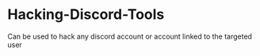 # Hacking-Discord-Tools
Can be used to hack any discord account or account linked to the targeted user
